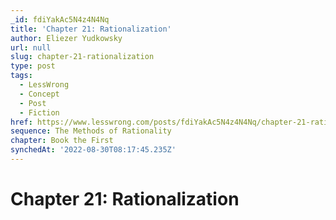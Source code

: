 ```yaml
---
_id: fdiYakAc5N4z4N4Nq
title: 'Chapter 21: Rationalization'
author: Eliezer Yudkowsky
url: null
slug: chapter-21-rationalization
type: post
tags:
  - LessWrong
  - Concept
  - Post
  - Fiction
href: https://www.lesswrong.com/posts/fdiYakAc5N4z4N4Nq/chapter-21-rationalization
sequence: The Methods of Rationality
chapter: Book the First
synchedAt: '2022-08-30T08:17:45.235Z'
---
```


# Chapter 21: Rationalization
